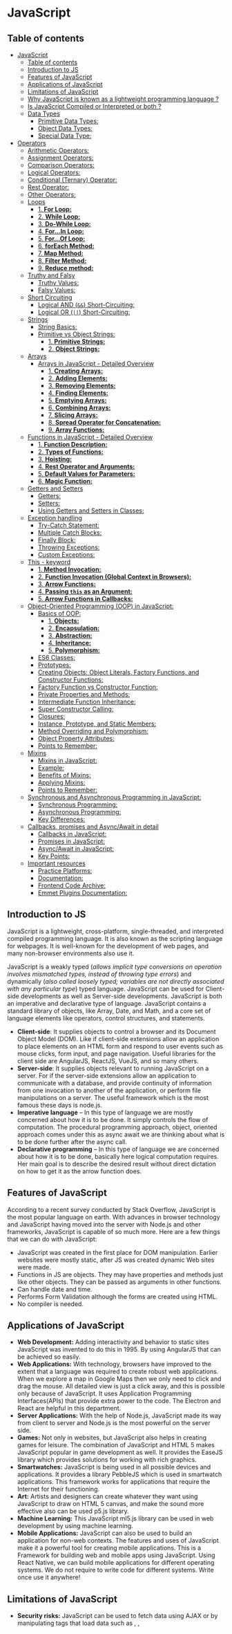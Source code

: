 # JavaScript

## Table of contents
- [JavaScript](#javascript)
  - [Table of contents](#table-of-contents)
  - [Introduction to JS](#introduction-to-js)
  - [Features of JavaScript](#features-of-javascript)
  - [Applications of JavaScript](#applications-of-javascript)
  - [Limitations of JavaScript](#limitations-of-javascript)
  - [Why JavaScript is known as a lightweight programming language ?](#why-javascript-is-known-as-a-lightweight-programming-language-)
  - [Is JavaScript Compiled or Interpreted or both ?](#is-javascript-compiled-or-interpreted-or-both-)
  - [Data Types](#data-types)
    - [Primitive Data Types:](#primitive-data-types)
    - [Object Data Types:](#object-data-types)
    - [Special Data Type:](#special-data-type)
- [Operators](#operators)
    - [Arithmetic Operators:](#arithmetic-operators)
    - [Assignment Operators:](#assignment-operators)
    - [Comparison Operators:](#comparison-operators)
    - [Logical Operators:](#logical-operators)
    - [Conditional (Ternary) Operator:](#conditional-ternary-operator)
    - [Rest Operator:](#rest-operator)
    - [Other Operators:](#other-operators)
  - [Loops](#loops)
    - [1. **For Loop:**](#1-for-loop)
    - [2. **While Loop:**](#2-while-loop)
    - [3. **Do-While Loop:**](#3-do-while-loop)
    - [4. **For...In Loop:**](#4-forin-loop)
    - [5. **For...Of Loop:**](#5-forof-loop)
    - [6. **forEach Method:**](#6-foreach-method)
    - [7. **Map Method:**](#7-map-method)
    - [8. **Filter Method:**](#8-filter-method)
    - [9. **Reduce method:**](#9-reduce-method)
  - [Truthy and Falsy](#truthy-and-falsy)
    - [Truthy Values:](#truthy-values)
    - [Falsy Values:](#falsy-values)
  - [Short Circuiting](#short-circuiting)
    - [Logical AND (`&&`) Short-Circuiting:](#logical-and--short-circuiting)
    - [Logical OR (`||`) Short-Circuiting:](#logical-or--short-circuiting)
  - [Strings](#strings)
    - [String Basics:](#string-basics)
    - [Primitive vs Object Strings:](#primitive-vs-object-strings)
      - [1. **Primitive Strings:**](#1-primitive-strings)
      - [2. **Object Strings:**](#2-object-strings)
  - [Arrays](#arrays)
    - [Arrays in JavaScript - Detailed Overview](#arrays-in-javascript---detailed-overview)
      - [1. **Creating Arrays:**](#1-creating-arrays)
      - [2. **Adding Elements:**](#2-adding-elements)
      - [3. **Removing Elements:**](#3-removing-elements)
      - [4. **Finding Elements:**](#4-finding-elements)
      - [5. **Emptying Arrays:**](#5-emptying-arrays)
      - [6. **Combining Arrays:**](#6-combining-arrays)
      - [7. **Slicing Arrays:**](#7-slicing-arrays)
      - [8. **Spread Operator for Concatenation:**](#8-spread-operator-for-concatenation)
      - [9. **Array Functions:**](#9-array-functions)
  - [Functions in JavaScript - Detailed Overview](#functions-in-javascript---detailed-overview)
      - [1. **Function Description:**](#1-function-description)
      - [2. **Types of Functions:**](#2-types-of-functions)
      - [3. **Hoisting:**](#3-hoisting)
      - [4. **Rest Operator and Arguments:**](#4-rest-operator-and-arguments)
      - [5. **Default Values for Parameters:**](#5-default-values-for-parameters)
      - [6. **Magic Function:**](#6-magic-function)
  - [Getters and Setters](#getters-and-setters)
    - [Getters:](#getters)
    - [Setters:](#setters)
    - [Using Getters and Setters in Classes:](#using-getters-and-setters-in-classes)
  - [Exception handling](#exception-handling)
    - [Try-Catch Statement:](#try-catch-statement)
    - [Multiple Catch Blocks:](#multiple-catch-blocks)
    - [Finally Block:](#finally-block)
    - [Throwing Exceptions:](#throwing-exceptions)
    - [Custom Exceptions:](#custom-exceptions)
  - [This - keyword](#this---keyword)
    - [1. **Method Invocation:**](#1-method-invocation)
    - [2. **Function Invocation (Global Context in Browsers):**](#2-function-invocation-global-context-in-browsers)
    - [3. **Arrow Functions:**](#3-arrow-functions)
    - [4. **Passing `this` as an Argument:**](#4-passing-this-as-an-argument)
    - [5. **Arrow Functions in Callbacks:**](#5-arrow-functions-in-callbacks)
  - [Object-Oriented Programming (OOP) in JavaScript:](#object-oriented-programming-oop-in-javascript)
    - [Basics of OOP:](#basics-of-oop)
      - [1. **Objects:**](#1-objects)
      - [2. **Encapsulation:**](#2-encapsulation)
      - [3. **Abstraction:**](#3-abstraction)
      - [4. **Inheritance:**](#4-inheritance)
      - [5. **Polymorphism:**](#5-polymorphism)
    - [ES6 Classes:](#es6-classes)
    - [Prototypes:](#prototypes)
    - [Creating Objects: Object Literals, Factory Functions, and Constructor Functions:](#creating-objects-object-literals-factory-functions-and-constructor-functions)
    - [Factory Function vs Constructor Function:](#factory-function-vs-constructor-function)
    - [Private Properties and Methods:](#private-properties-and-methods)
    - [Intermediate Function Inheritance:](#intermediate-function-inheritance)
    - [Super Constructor Calling:](#super-constructor-calling)
    - [Closures:](#closures)
    - [Instance, Prototype, and Static Members:](#instance-prototype-and-static-members)
    - [Method Overriding and Polymorphism:](#method-overriding-and-polymorphism)
    - [Object Property Attributes:](#object-property-attributes)
    - [Points to Remember:](#points-to-remember)
  - [Mixins](#mixins)
    - [Mixins in JavaScript:](#mixins-in-javascript)
    - [Example:](#example)
    - [Benefits of Mixins:](#benefits-of-mixins)
    - [Applying Mixins:](#applying-mixins)
    - [Points to Remember:](#points-to-remember-1)
  - [Synchronous and Asynchronous Programming in JavaScript:](#synchronous-and-asynchronous-programming-in-javascript)
    - [Synchronous Programming:](#synchronous-programming)
    - [Asynchronous Programming:](#asynchronous-programming)
    - [Key Differences:](#key-differences)
  - [Callbacks, promises and Async/Await in detail](#callbacks-promises-and-asyncawait-in-detail)
    - [Callbacks in JavaScript:](#callbacks-in-javascript)
    - [Promises in JavaScript:](#promises-in-javascript)
    - [Async/Await in JavaScript:](#asyncawait-in-javascript)
    - [Key Points:](#key-points)
  - [Important resources](#important-resources)
    - [Practice Platforms:](#practice-platforms)
    - [Documentation:](#documentation)
    - [Frontend Code Archive:](#frontend-code-archive)
    - [Emmet Plugins Documentation:](#emmet-plugins-documentation)


## Introduction to JS
JavaScript is a lightweight, cross-platform, single-threaded, and interpreted compiled programming language. It is also known as the scripting language for webpages. It is well-known for the development of web pages, and many non-browser environments also use it.

JavaScript is a weakly typed (*allows implicit type conversions on operation involves mismatched types, instead of throwing type errors*) and dynamically (*also called loosely typed; variables are not directly associated with any particular type*) typed language. JavaScript can be used for Client-side developments as well as Server-side developments. JavaScript is both an imperative and declarative type of language. JavaScript contains a standard library of objects, like Array, Date, and Math, and a core set of language elements like operators, control structures, and statements. 

- **Client-side**: It supplies objects to control a browser and its Document Object Model (DOM). Like if client-side extensions allow an application to place elements on an HTML form and respond to user events such as mouse clicks, form input, and page navigation. Useful libraries for the client side are AngularJS, ReactJS, VueJS, and so many others.
- **Server-side**: It supplies objects relevant to running JavaScript on a server. For if the server-side extensions allow an application to communicate with a database, and provide continuity of information from one invocation to another of the application, or perform file manipulations on a server. The useful framework which is the most famous these days is node.js.
- **Imperative language** – In this type of language we are mostly concerned about how it is to be done. It simply controls the flow of computation. The procedural programming approach, object, oriented approach comes under this as async await we are thinking about what is to be done further after the async call.
- **Declarative programming** – In this type of language we are concerned about how it is to be done, basically here logical computation requires. Her main goal is to describe the desired result without direct dictation on how to get it as the arrow function does.

## Features of JavaScript
According to a recent survey conducted by Stack Overflow, JavaScript is the most popular language on earth. 
With advances in browser technology and JavaScript having moved into the server with Node.js and other frameworks, JavaScript is capable of so much more. Here are a few things that we can do with JavaScript: 

- JavaScript was created in the first place for DOM manipulation. Earlier websites were mostly static, after JS was created dynamic Web sites were made.
- Functions in JS are objects. They may have properties and methods just like other objects. They can be passed as arguments in other functions.
- Can handle date and time.
- Performs Form Validation although the forms are created using HTML.
- No compiler is needed.

## Applications of JavaScript
- **Web Development:** Adding interactivity and behavior to static sites JavaScript was invented to do this in 1995. By using AngularJS that can be achieved so easily.
- **Web Applications:** With technology, browsers have improved to the extent that a language was required to create robust web applications. When we explore a map in Google Maps then we only need to click and drag the mouse. All detailed view is just a click away, and this is possible only because of JavaScript. It uses Application Programming Interfaces(APIs) that provide extra power to the code. The Electron and React are helpful in this department.
- **Server Applications:** With the help of Node.js, JavaScript made its way from client to server and Node.js is the most powerful on the server side.
- **Games:** Not only in websites, but JavaScript also helps in creating games for leisure. The combination of JavaScript and HTML 5 makes JavaScript popular in game development as well. It provides the EaseJS library which provides solutions for working with rich graphics.
- **Smartwatches:** JavaScript is being used in all possible devices and applications. It provides a library PebbleJS which is used in smartwatch applications. This framework works for applications that require the Internet for their functioning.
- **Art:** Artists and designers can create whatever they want using JavaScript to draw on HTML 5 canvas, and make the sound more effective also can be used p5.js library.
- **Machine Learning:** This JavaScript ml5.js library can be used in web development by using machine learning.
- **Mobile Applications:** JavaScript can also be used to build an application for non-web contexts. The features and uses of JavaScript make it a powerful tool for creating mobile applications. This is a Framework for building web and mobile apps using JavaScript. Using React Native, we can build mobile applications for different operating systems. We do not require to write code for different systems. Write once use it anywhere!

## Limitations of JavaScript
- **Security risks:** JavaScript can be used to fetch data using AJAX or by manipulating tags that load data such as <img>, <object>, <script>. These attacks are called cross-site script attacks. They inject JS that is not part of the site into the visitor’s browser thus fetching the details. 
- **Performance:** JavaScript does not provide the same level of performance as offered by many traditional languages as a complex program written in JavaScript would be comparatively slow. But as JavaScript is used to perform simple tasks in a browser, so performance is not considered a big restriction in its use.
- **Complexity:** To master a scripting language, programmers must have a thorough knowledge of all the programming concepts, core language objects, and client and server-side objects otherwise it would be difficult for them to write advanced scripts using JavaScript.
- **Weak error handling and type checking facilities:** It is a weakly typed language as there is no need to specify the data type of the variable. So wrong type checking is not performed by compile.

## Why JavaScript is known as a lightweight programming language ?
JavaScript is considered lightweight due to the fact that it has low CPU usage, is easy to implement, and has a minimalist syntax. Minimalist syntax as in, has no data types. Everything is treated here as an object. It is very easy to learn because of its syntax similar to C++ and Java.

A lightweight language does not consume much of your CPU’s resources. It doesn’t put excess strain on your CPU or RAM. JavaScript runs in the browser even though it has complex paradigms and logic which means it uses fewer resources than other languages. For example, NodeJs, a variation of JavaScript not only performs faster computations but also uses fewer resources than its counterparts such as Dart or Java.

Additionally, when compared with other programming languages, it has fewer in-built libraries or frameworks, contributing as another reason for it being lightweight. However, this brings a drawback in that we need to incorporate external libraries and frameworks. 

## Is JavaScript Compiled or Interpreted or both ?
JavaScript is both compiled and interpreted. In the earlier versions of JavaScript, it used only the interpreter that executed code line by line and shows the result immediately. But with time the performance became an issue as interpretation is quite slow. Therefore, in the newer versions of JS, probably after the V8, the JIT compiler was also incorporated to optimize the execution and display the result more quickly. This JIT compiler generates a bytecode that is relatively easier to code. This bytecode is a set of highly optimized instructions. 
The V8 engine initially uses an interpreter, to interpret the code. On further executions, the V8 engine finds patterns such as frequently executed functions, and frequently used variables, and compiles them to improve performance.

JavaScript is best known for web page development but it is also used in a variety of non-browser environments.

## Data Types
JavaScript has several data types that can be broadly categorized into two main groups: primitive data types and object data types. Here's an overview of the different types:

### Primitive Data Types:

1. **String:**
   - Represents textual data.
   - Example: `"Hello, World!"`.

2. **Number:**
   - Represents numeric data, both integers and floating-point numbers.
   - Example: `42` or `3.14`.

3. **Boolean:**
   - Represents either `true` or `false`.

4. **Undefined:**
   - Represents a variable that has been declared but not assigned a value.

5. **Null:**
   - Represents the absence of a value.

6. **Symbol:**
   - Introduced in ECMAScript 6 (ES6).
   - Represents a unique identifier.

### Object Data Types:

1. **Object:**
   - Represents a collection of key-value pairs.
   - Example: `{ name: "John", age: 25 }`.

2. **Array:**
   - Represents an ordered list of values.
   - Example: `[1, 2, 3, 4]`.

3. **Function:**
   - Represents a reusable block of code.
   - Example: `function add(a, b) { return a + b; }`.

### Special Data Type:

1. **BigInt:**
   - Introduced in ECMAScript 2020 (ES11).
   - Represents whole numbers larger than `2^53 - 1` (the maximum value representable with the Number primitive).

These data types play a crucial role in JavaScript, and understanding them is fundamental for effective programming in the language. Keep in mind that JavaScript is a loosely typed language, meaning variables can change types as the program runs.

# Operators
JavaScript supports a variety of operators that allow you to perform operations on variables and values. Here's an overview of some of the common operators in JavaScript:

### Arithmetic Operators:

1. **Addition (+):**
   - Adds two operands.
   - Example: `let sum = 5 + 3;`

2. **Subtraction (-):**
   - Subtracts the right operand from the left operand.
   - Example: `let difference = 7 - 2;`

3. **Multiplication (*):**
   - Multiplies two operands.
   - Example: `let product = 4 * 6;`

4. **Division (/):**
   - Divides the left operand by the right operand.
   - Example: `let quotient = 8 / 2;`

5. **Modulus (%):**
   - Returns the remainder of the division of the left operand by the right operand.
   - Example: `let remainder = 9 % 4;`

### Assignment Operators:

6. **Assignment (=):**
   - Assigns a value to a variable.
   - Example: `let x = 10;`

7. **Increment (++) and Decrement (--):**
   - Increase or decrease the value of a variable by 1.
   - Example: `let count = 5; count++;`

8. **Compound Assignment (+=, -=, *=, /=):**
   - Performs an operation and assigns the result to the variable.
   - Example: `let total = 20; total += 5;` (equivalent to `total = total + 5;`)

### Comparison Operators:

9. **Equal (==) and Strict Equal (===):**
   - Compares two values for equality.
   - `==` performs type coercion, while `===` requires both value and type to be the same.

10. **Not Equal (!=) and Strict Not Equal (!==):**
    - Compares two values for inequality.

11. **Greater Than (>), Less Than (<), Greater Than or Equal To (>=), Less Than or Equal To (<=):**
    - Compare numerical or string values.

### Logical Operators:

12. **Logical AND (&&), Logical OR (||), Logical NOT (!):**
    - Perform logical operations on Boolean values.

### Conditional (Ternary) Operator:

13. **Ternary Operator (a ? b : c):**
    - A shorthand for an if-else statement.


### Rest Operator:

14. **Rest Operator (...):**
    - Collects the remaining arguments into an array.
    - Example:
      ```javascript
      function sum(...numbers) {
        return numbers.reduce((acc, num) => acc + num, 0);
      }
      console.log(sum(1, 2, 3, 4)); // Output: 10
      ```
    - Another Example:
    ``` javascript
    function exampleFunction(firstArg, secondArg, ...restArgs) {
    console.log("First argument:", firstArg);
    console.log("Second argument:", secondArg);
    console.log("Rest of the arguments:", restArgs);
    }

    exampleFunction(1, 2, 3, 4, 5);

    ```

The rest operator (`...`) is particularly useful in functions when you want to handle a variable number of arguments. It allows you to represent an indefinite number of arguments as an array.

### Other Operators:

15. **Typeof Operator:**
    - Returns a string indicating the type of a variable.

16. **Instanceof Operator:**
    - Checks if an object is an instance of a particular class or constructor.

These are some of the fundamental operators in JavaScript. Understanding how to use them is essential for effective programming in the language.

## Loops
JavaScript supports various types of loops that allow you to repeatedly execute a block of code. Here are the main types of loops in JavaScript:

### 1. **For Loop:**
   - The `for` loop repeats a block of code a specified number of times.

   ```javascript
   for (let i = 0; i < 5; i++) {
     console.log(i);
   }
   ```

### 2. **While Loop:**
   - The `while` loop repeats a block of code as long as a specified condition is true.

   ```javascript
   let i = 0;
   while (i < 5) {
     console.log(i);
     i++;
   }
   ```

### 3. **Do-While Loop:**
   - Similar to the `while` loop, but it always executes the block of code at least once, even if the condition is initially false.

   ```javascript
   let i = 0;
   do {
     console.log(i);
     i++;
   } while (i < 5);
   ```

### 4. **For...In Loop:**
   - Used to iterate over the properties of an object.

   ```javascript
   const person = { name: 'John', age: 30 };
   for (let key in person) {
     console.log(key, person[key]);
   }
   ```

### 5. **For...Of Loop:**
   - Introduced in ECMAScript 6 (ES6), it iterates over iterable objects (arrays, strings, etc.).

   ```javascript
   const numbers = [1, 2, 3, 4, 5];
   for (let number of numbers) {
     console.log(number);
   }
   ```

### 6. **forEach Method:**
   - A method available for arrays that executes a provided function once for each array element.

   ```javascript
   const numbers = [1, 2, 3, 4, 5];
   numbers.forEach(function(number) {
     console.log(number);
   });
   ```

### 7. **Map Method:**
   - Another method for arrays that creates a new array by applying a function to each element of the original array.

   ```javascript
   const numbers = [1, 2, 3, 4, 5];
   const squaredNumbers = numbers.map(function(number) {
     return number * number;
   });
   ```

### 8. **Filter Method:**
   - Filters elements in an array based on a provided function.

   ```javascript
    const numbers = [1, 2, 3, 4, 5];
    const evenNumbers = numbers.filter(function(number) {
        return number % 2 === 0;
    });
   ```
### 9. **Reduce method:**
   - Iterates over each element in an array and accumulates a single result, often by applying a provided function to each element.

   ```javascript
    const numbers = [1, 2, 3, 4, 5];
    const sum = numbers.reduce(function(accumulator, currentValue) {
    return accumulator + currentValue;
    }, 0);

   ``` 
These loops provide different ways to iterate over data structures or execute code repeatedly based on specific conditions. Choose the appropriate loop based on your use case.

## Truthy and Falsy
In JavaScript, values are broadly classified as either "truthy" or "falsy" based on their inherent boolean interpretation. When a non-boolean value is used in a boolean context, it is treated as either true or false.

Here's a quick overview of truthy and falsy values in JavaScript:

### Truthy Values:

1. **Non-empty Strings:**
   - Any string with at least one character is truthy.

   ```javascript
   if ("Hello") {
     // This block will be executed
   }
   ```

2. **Numbers:**
   - Any non-zero number (positive or negative) is truthy.

   ```javascript
   if (42) {
     // This block will be executed
   }
   ```

3. **Objects:**
   - Any object (including arrays and functions) is truthy.

   ```javascript
   if ({ key: "value" }) {
     // This block will be executed
   }
   ```

4. **Arrays:**
   - Any array, even if it's empty, is truthy.

   ```javascript
   if ([]) {
     // This block will be executed
   }
   ```

5. **Truthy Expressions:**
   - Expressions that evaluate to true are considered truthy.

   ```javascript
   if (5 > 2) {
     // This block will be executed
   }
   ```

### Falsy Values:

1. **Empty String:**
   - An empty string (`""`) is falsy.

   ```javascript
   if ("") {
     // This block will NOT be executed
   }
   ```

2. **Zero:**
   - The number `0` is falsy.

   ```javascript
   if (0) {
     // This block will NOT be executed
   }
   ```

3. **NaN (Not a Number):**
   - NaN is falsy.

   ```javascript
   if (isNaN("Not a Number")) {
     // This block will NOT be executed
   }
   ```

4. **null:**
   - The value `null` is falsy.

   ```javascript
   if (null) {
     // This block will NOT be executed
   }
   ```

5. **undefined:**
   - The value `undefined` is falsy.

   ```javascript
   if (undefined) {
     // This block will NOT be executed
   }
   ```

6. **false:**
   - The boolean value `false` is, of course, falsy.

   ```javascript
   if (false) {
     // This block will NOT be executed
   }
   ```

Understanding truthy and falsy values is crucial in JavaScript, especially when working with conditional statements, such as `if` statements and ternary operators. It allows you to write concise and expressive code.

## Short Circuiting
In JavaScript, short-circuiting is a behavior in logical expressions where the evaluation of the second operand is skipped if the result can be determined by the first operand alone. This is based on the logical operators `&&` (logical AND) and `||` (logical OR). Here's how short-circuiting works:

### Logical AND (`&&`) Short-Circuiting:

The `&&` operator returns the first falsy operand, or the last operand if all are truthy. If the first operand is falsy, the second operand is not evaluated because the result is already determined.

```javascript
// Example 1: Short-circuiting due to falsy first operand
let result = false && someFunction(); // someFunction() is not called

// Example 2: Short-circuiting due to truthy first operand
let name = "John";
let greeting = name && "Hello, " + name; // "Hello, John"
```

### Logical OR (`||`) Short-Circuiting:

The `||` operator returns the first truthy operand, or the last operand if all are falsy. If the first operand is truthy, the second operand is not evaluated because the result is already determined.

```javascript
// Example 1: Short-circuiting due to truthy first operand
let result = true || someFunction(); // someFunction() is not called

// Example 2: Short-circuiting due to falsy first operand
let defaultName = "Guest";
let enteredName = "";
let userName = enteredName || defaultName; // "Guest"
```

Short-circuiting is commonly used for concise conditional expressions and can be leveraged to write more readable and efficient code. However, it's essential to understand its implications, especially when using expressions with side effects (such as function calls), as the skipped evaluation may affect the program's behavior.

## Strings
Strings in JavaScript are used to represent and manipulate sequences of characters. They can be created using string literals or the `String` constructor. Here's an overview of strings in JavaScript, including the difference between primitive and object strings:

### String Basics:

1. **String Literals:**
   - Strings can be created using single or double quotes.

   ```javascript
   let singleQuotes = 'Hello, World!';
   let doubleQuotes = "Hello, World!";
   ```

2. **String Concatenation:**
   - Strings can be concatenated using the `+` operator.

   ```javascript
   let firstName = 'John';
   let lastName = 'Doe';
   let fullName = firstName + ' ' + lastName; // "John Doe"
   ```

3. **String Length:**
   - The `length` property gives the number of characters in a string.

   ```javascript
   let message = 'Hello, World!';
   console.log(message.length); // 13
   ```

4. **Accessing Characters:**
   - Characters in a string can be accessed using square brackets.

   ```javascript
   let str = 'JavaScript';
   console.log(str[0]); // "J"
   ```

5. **String Methods:**
   - JavaScript provides various built-in methods for string manipulation, such as `toUpperCase()`, `toLowerCase()`, `charAt()`, `substring()`, `split()`, and more.

   ```javascript
   let text = 'Hello, World!';
   console.log(text.toUpperCase()); // "HELLO, WORLD!"
   ```

### Primitive vs Object Strings:

#### 1. **Primitive Strings:**
   - Strings are primitive data types in JavaScript.
   - Immutable: Once a string is created, its value cannot be changed.
   - Comparisons are done by value.

   ```javascript
   let str1 = 'Hello';
   let str2 = 'Hello';

   console.log(str1 === str2); // true
   ```

#### 2. **Object Strings:**
   - Strings can also be created using the `String` constructor, creating a string object.
   - Objects are mutable, and methods can be added to their prototype.
   - Comparisons are done by reference.

   ```javascript
   let strObj1 = new String('Hello');
   let strObj2 = new String('Hello');

   console.log(strObj1 === strObj2); // false
   ```

   While using string literals (primitive) is more common and efficient, string objects (created using the `String` constructor) are rarely used due to their complexity and potential pitfalls. The primitive form is generally recommended for most use cases.

Understanding the distinction between primitive and object strings is important for effective string manipulation in JavaScript. In most scenarios, using primitive strings is preferred for simplicity and performance reasons.

## Arrays

Arrays in JavaScript are versatile and widely used data structures that allow you to store and organize multiple values. Here are some key characteristics and features of arrays in JS:

1. **Ordered Collection:**
   - Arrays maintain the order of elements, meaning the sequence in which elements are added is preserved.

2. **Zero-Based Indexing:**
   - Elements in an array are accessed using a zero-based index, where the first element has an index of 0, the second has an index of 1, and so on.

   ```javascript
   let fruits = ['Apple', 'Banana', 'Orange'];
   console.log(fruits[0]); // Outputs: 'Apple'
   ```

3. **Dynamic Size:**
   - Arrays in JavaScript are dynamic, meaning their size can change during runtime. You can add or remove elements as needed.

   ```javascript
   let numbers = [1, 2, 3];
   numbers.push(4); // Add an element
   numbers.pop();   // Remove the last element
   ```

4. **Heterogeneous Elements:**
   - Arrays can contain elements of different data types, including numbers, strings, objects, or even other arrays.

   ```javascript
   let mixedArray = [1, 'Hello', { key: 'value' }, [1, 2, 3]];
   ```

5. **Array Methods:**
   - JavaScript provides a variety of built-in methods for array manipulation, including `push()`, `pop()`, `shift()`, `unshift()`, `splice()`, `slice()`, `concat()`, and more.

   ```javascript
   let numbers = [1, 2, 3];
   numbers.push(4);          // Adds 4 to the end
   numbers.pop();            // Removes the last element
   numbers.shift();          // Removes the first element
   numbers.unshift(0);       // Adds 0 to the beginning
   numbers.splice(1, 0, 1.5); // Adds 1.5 at index 1
   ```

6. **Iterating Over Arrays:**
   - Arrays can be iterated using loops (e.g., `for`, `while`) or array methods like `forEach()`.

   ```javascript
   let fruits = ['Apple', 'Banana', 'Orange'];
   for (let i = 0; i < fruits.length; i++) {
     console.log(fruits[i]);
   }

   // or using forEach
   fruits.forEach(fruit => console.log(fruit));
   ```

7. **Length Property:**
   - The `length` property returns the number of elements in an array.

   ```javascript
   let numbers = [1, 2, 3, 4, 5];
   console.log(numbers.length); // Outputs: 5
   ```

Understanding these characteristics is crucial for effectively working with arrays in JavaScript, as they play a fundamental role in many programming tasks.

### Arrays in JavaScript - Detailed Overview

#### 1. **Creating Arrays:**
   - Arrays are created using square brackets `[]` and can hold various data types.

   ```javascript
   let numbers = [1, 2, 3, 4, 5];
   let fruits = ['Apple', 'Banana', 'Orange'];
   ```

#### 2. **Adding Elements:**
   - Elements can be added at the end, beginning, or middle of an array.

   ```javascript
   // Add at the end
   numbers.push(6);

   // Add at the beginning
   numbers.unshift(0);

   // Add in the middle
   numbers.splice(2, 0, 1.5);
   ```

#### 3. **Removing Elements:**
   - Elements can be removed from the end, beginning, or middle of an array.

   ```javascript
   // Remove from the end
   let removedElement = numbers.pop();

   // Remove from the beginning
   let removedElement = numbers.shift();

   // Remove from the middle
   let removedElements = numbers.splice(2, 2);
   ```

#### 4. **Finding Elements:**
   - Finding elements in arrays for both primitive and reference types.

   ```javascript
   // For primitives
   let index = numbers.indexOf(3);

   // For reference types
   let index = fruits.findIndex(fruit => fruit === 'Banana');
   ```

#### 5. **Emptying Arrays:**
   - Different ways to empty an array.

   ```javascript
   // Reassign
   numbers = [];

   // Set length to 0
   numbers.length = 0;

   // Using splice
   numbers.splice(0, numbers.length);

   // Using pop in a loop
   while (numbers.length > 0) {
     numbers.pop();
   }
   ```

#### 6. **Combining Arrays:**
   - Combining arrays using methods like `concat` or the spread operator.

   ```javascript
   let combinedArray = numbers.concat(fruits);

   // Using the spread operator
   let combinedArray = [...numbers, ...fruits];
   ```

#### 7. **Slicing Arrays:**
   - Creating a new array by extracting a portion of an existing array.

   ```javascript
   let slicedArray = numbers.slice(1, 4); // Elements at index 1, 2, 3
   ```

#### 8. **Spread Operator for Concatenation:**
   - Using the spread operator to concatenate arrays.

   ```javascript
   let newArray = [...numbers, 6, 7, 8];
   ```

#### 9. **Array Functions:**
   - Array methods like `every`, `some`, `filter`, `forEach`, `map`, and `reduce`.

   ```javascript
   // Every: checks if all elements pass a condition
   let allPositive = numbers.every(num => num > 0);

   // Some: checks if at least one element passes a condition
   let hasNegative = numbers.some(num => num < 0);

   // Filter: creates a new array with elements that pass a condition
   let positiveNumbers = numbers.filter(num => num > 0);

   // forEach: iterates over each element in an array
   numbers.forEach(num => console.log(num));

   // Map: creates a new array by applying a function to each element
   let squaredNumbers = numbers.map(num => num * num);

   // Reduce: accumulates a single result by applying a function to each element
   let sum = numbers.reduce((acc, num) => acc + num, 0);
   ```

Understanding these array operations is essential for effective JavaScript programming, as arrays are a fundamental data structure in the language.

## Functions in JavaScript - Detailed Overview

#### 1. **Function Description:**
   - A function is a reusable block of code that performs a specific task. It helps organize code, promote reusability, and improve maintainability.

#### 2. **Types of Functions:**
   - **Declaration (Named Function):**
     ```javascript
     function greet(name) {
       return `Hello, ${name}!`;
     }
     ```
     - A function declared with the `function` keyword. Can be used before its declaration (hoisted).

   - **Expression (Anonymous Function):**
     ```javascript
     let greet = function(name) {
       return `Hello, ${name}!`;
     };
     ```
     - A function assigned to a variable. Must be defined before it is used.

   - **Arrow Function:**
     ```javascript
     let greet = (name) => `Hello, ${name}!`;
     ```
     - A concise form of function expression introduced in ECMAScript 6 (ES6).

#### 3. **Hoisting:**
   - Function declarations are hoisted to the top of their scope, allowing them to be used before they are declared.

   ```javascript
   console.log(greet('John')); // Outputs: "Hello, John!"

   function greet(name) {
     return `Hello, ${name}!`;
   }
   ```

#### 4. **Rest Operator and Arguments:**
   - The rest operator (`...`) allows a function to accept a variable number of arguments as an array.

   ```javascript
   function sum(...numbers) {
     return numbers.reduce((acc, num) => acc + num, 0);
   }

   console.log(sum(1, 2, 3, 4)); // Outputs: 10
   ```

   - The `arguments` object is an array-like object available in function scope, containing all passed arguments.

   ```javascript
   function greetAll() {
     for (let i = 0; i < arguments.length; i++) {
       console.log(`Hello, ${arguments[i]}!`);
     }
   }

   greetAll('John', 'Jane', 'Doe');
   ```

#### 5. **Default Values for Parameters:**
   - Parameters can have default values, ensuring they are assigned a value if none is provided during the function call.

   ```javascript
   function greet(name = 'Guest') {
     return `Hello, ${name}!`;
   }

   console.log(greet()); // Outputs: "Hello, Guest!"
   ```

#### 6. **Magic Function:**
   - A simple example demonstrating the power of functions.

   ```javascript
   function magicFunction(base) {
     return function (exponent) {
       return Math.pow(base, exponent);
     };
   }

   let square = magicFunction(2);
   console.log(square(3)); // Outputs: 8
   ```

   - The `magicFunction` returns another function that calculates the power of a base number. It showcases the concept of closures.

Understanding these aspects of functions in JavaScript is crucial for effective programming, as functions play a central role in structuring code and implementing logic.

## Getters and Setters
In JavaScript, getters and setters are special methods that allow you to control the access and modification of object properties. They provide a way to define the behavior of reading and writing values to an object's properties.

### Getters:

A getter is a method that gets the value of a specific property. It is defined using the `get` keyword followed by the property name. Getters are used to compute a value on the fly or perform some actions when retrieving a property.

```javascript
const person = {
  firstName: 'John',
  lastName: 'Doe',
  get fullName() {
    return `${this.firstName} ${this.lastName}`;
  }
};

console.log(person.fullName); // Outputs: "John Doe"
```

In this example, `fullName` is a getter that concatenates `firstName` and `lastName` when accessed.

### Setters:

A setter is a method that sets the value of a specific property. It is defined using the `set` keyword followed by the property name. Setters are used to perform validation or execute some actions when assigning a value to a property.

```javascript
const person = {
  _age: 25, // Convention to indicate it's a private variable
  set age(newAge) {
    if (newAge > 0 && newAge < 150) {
      this._age = newAge;
    } else {
      console.log('Invalid age value');
    }
  },
  get age() {
    return this._age;
  }
};

person.age = 30;
console.log(person.age); // Outputs: 30

person.age = 200; // Outputs: Invalid age value
```

In this example, the `age` property is controlled by a setter that performs validation to ensure the age is within a valid range.

### Using Getters and Setters in Classes:

Getters and setters are often used in classes to encapsulate the internal state of an object. Here's an example:

```javascript
class Circle {
  constructor(radius) {
    this._radius = radius;
  }

  get diameter() {
    return this._radius * 2;
  }

  set diameter(diameter) {
    this._radius = diameter / 2;
  }

  get area() {
    return Math.PI * this._radius ** 2;
  }
}

const myCircle = new Circle(5);
console.log(myCircle.diameter); // Outputs: 10
console.log(myCircle.area);     // Outputs: 78.54

myCircle.diameter = 12;
console.log(myCircle.radius);   // Outputs: 6
```

In this example, the `Circle` class uses getters and setters to control access to the `diameter` property and calculate the `area` property.

## Exception handling
Exception handling in JavaScript is done using `try`, `catch`, `finally`, and optionally `throw` statements. This mechanism allows you to handle errors gracefully, preventing them from crashing your program.

### Try-Catch Statement:

The `try` block contains the code that might throw an exception. If an exception occurs, it is caught by the `catch` block, which contains the code to handle the exception.

```javascript
try {
  // Code that might throw an exception
  let result = someUndefinedVariable + 5;
} catch (error) {
  // Code to handle the exception
  console.error('An error occurred:', error.message);
}
```

In this example, if `someUndefinedVariable` is not defined, a `ReferenceError` will be thrown and caught by the `catch` block.

### Multiple Catch Blocks:

You can have multiple `catch` blocks to handle different types of exceptions.

```javascript
try {
  // Code that might throw an exception
  let result = someUndefinedVariable + 5;
} catch (referenceError) {
  console.error('ReferenceError:', referenceError.message);
} catch (error) {
  console.error('An error occurred:', error.message);
}
```

### Finally Block:

The `finally` block, if present, is executed regardless of whether an exception is thrown or caught. It's often used for cleanup operations.

```javascript
try {
  // Code that might throw an exception
  let result = someUndefinedVariable + 5;
} catch (error) {
  // Code to handle the exception
  console.error('An error occurred:', error.message);
} finally {
  // Code that always executes, regardless of exceptions
  console.log('Finally block executed');
}
```

### Throwing Exceptions:

You can use the `throw` statement to manually throw an exception. This is useful when you want to signal an error condition.

```javascript
function divide(x, y) {
  if (y === 0) {
    throw new Error('Cannot divide by zero');
  }
  return x / y;
}

try {
  let result = divide(10, 0);
  console.log(result);
} catch (error) {
  console.error('Error:', error.message);
}
```

In this example, calling `divide(10, 0)` will throw an error, and it will be caught in the `catch` block.

### Custom Exceptions:

You can create custom exception objects by extending the `Error` class or using plain objects.

```javascript
class CustomError extends Error {
  constructor(message) {
    super(message);
    this.name = 'CustomError';
  }
}

try {
  throw new CustomError('This is a custom error');
} catch (error) {
  console.error('Error:', error.message);
}
```

This is a basic overview of exception handling in JavaScript. Proper error handling is crucial for robust and maintainable code, helping to identify and address issues during development and runtime.

## This - keyword
In JavaScript, the `this` keyword is a special variable that refers to the context in which a function is executed. The behavior of `this` is determined by how a function is called.

### 1. **Method Invocation:**
   - When a function is called as a method of an object, `this` refers to the object itself.

   ```javascript
   const person = {
     name: 'John',
     sayHello: function() {
       console.log(`Hello, ${this.name}!`);
     }
   };

   person.sayHello(); // Outputs: "Hello, John!"
   ```

### 2. **Function Invocation (Global Context in Browsers):**
   - When a function is not a method of an object, `this` refers to the global object (`window` in browsers, `global` in Node.js).

   ```javascript
   function globalFunction() {
     console.log(this === window); // Outputs: true (in a browser)
   }

   globalFunction();
   ```

### 3. **Arrow Functions:**
   - Arrow functions do not have their own `this`. They inherit the `this` value from the enclosing scope.

   ```javascript
   const obj = {
     value: 42,
     getValue: function() {
       return () => console.log(this.value);
     }
   };

   const getValue = obj.getValue();
   getValue(); // Outputs: 42
   ```

### 4. **Passing `this` as an Argument:**
   - To explicitly pass the value of `this` to a function, you can use the `call()` or `apply()` methods.

   ```javascript
   function greet() {
     console.log(`Hello, ${this.name}!`);
   }

   const person = { name: 'John' };

   greet.call(person); // Outputs: "Hello, John!"
   ```

### 5. **Arrow Functions in Callbacks:**
   - Arrow functions are often used in callbacks to ensure that `this` retains its value from the enclosing scope.

   ```javascript
   const obj = {
     value: 42,
     handleClick: function() {
       setTimeout(() => {
         console.log(this.value);
       }, 1000);
     }
   };

   obj.handleClick(); // Outputs: 42
   ```

Understanding the behavior of the `this` keyword is crucial in JavaScript, especially when working with different function contexts and callbacks. Arrow functions are often preferred in modern JavaScript development to avoid the pitfalls associated with the dynamic nature of `this`.

## Object-Oriented Programming (OOP) in JavaScript:

Object-Oriented Programming is a paradigm that enables structuring code around objects, which represent real-world entities and encapsulate data and behavior. JavaScript, despite being a prototype-based language, supports OOP principles through various mechanisms.

### Basics of OOP:

#### 1. **Objects:**
   - Objects in OOP are instances of classes or prototypes, encapsulating properties (data) and methods (behavior).

#### 2. **Encapsulation:**
   - Encapsulation bundles data and methods that operate on the data within a single unit, preventing external access and modification.

#### 3. **Abstraction:**
   - Abstraction simplifies complex systems by representing the essential features and ignoring unnecessary details.

#### 4. **Inheritance:**
   - Inheritance allows a new class or prototype to inherit properties and methods from an existing class or prototype.

#### 5. **Polymorphism:**
   - Polymorphism enables a single interface to represent different types or classes, allowing for flexible and modular code.

### ES6 Classes:

Introduced in ECMAScript 2015 (ES6), classes in JavaScript provide a more structured syntax for implementing OOP concepts.

```javascript
class Animal {
  constructor(name) {
    this.name = name;
  }

  makeSound() {
    console.log('Some generic sound');
  }
}

class Dog extends Animal {
  makeSound() {
    console.log('Bark!');
  }
}
```

### Prototypes:

JavaScript is a prototype-based language, and objects can inherit properties and methods from other objects through their prototype chain.

```javascript
function Animal(name) {
  this.name = name;
}

Animal.prototype.makeSound = function() {
  console.log('Some generic sound');
};

function Dog(name) {
  Animal.call(this, name);
}

Dog.prototype = Object.create(Animal.prototype);
Dog.prototype.constructor = Dog;

Dog.prototype.makeSound = function() {
  console.log('Bark!');
};
```

### Creating Objects: Object Literals, Factory Functions, and Constructor Functions:

- **Object Literals:**
  ```javascript
  const person = {
    name: 'John',
    sayHello: function() {
      console.log(`Hello, ${this.name}!`);
    }
  };
  ```

- **Factory Function:**
  ```javascript
  function createPerson(name) {
    return {
      name,
      sayHello() {
        console.log(`Hello, ${this.name}!`);
      }
    };
  }

  const john = createPerson('John');
  ```

- **Constructor Function:**
  ```javascript
  function Person(name) {
    this.name = name;
    this.sayHello = function() {
      console.log(`Hello, ${this.name}!`);
    };
  }

  const john = new Person('John');
  ```

### Factory Function vs Constructor Function:

| Feature                        | Factory Function                      | Constructor Function                   |
| ------------------------------ | ------------------------------------- | --------------------------------------- |
| **Return Object**              | Returns an object directly.           | Does not need explicit return (creates instance automatically). |
| **`this` Binding**             | `this` is bound to the new object.    | `this` is bound to the new object.      |
| **Usage**                      | Commonly used for creating instances. | Used when creating instances with the `new` keyword. |
| **Multiple Instances**         | Requires a new object for each instance. | Requires a new object for each instance. |
| **Memory Consumption**         | More memory-efficient for multiple instances. | Each instance has its own method, potentially less memory-efficient. |

### Private Properties and Methods:

Encapsulation and private variables can be achieved using closures.

```javascript
function createPerson(name) {
  let privateAge = 30;

  return {
    name,
    getAge() {
      return privateAge;
    },
    setAge(newAge) {
      if (newAge > 0 && newAge < 150) {
        privateAge = newAge;
      } else {
        console.log('Invalid age value');
      }
    }
  };
}

const john = createPerson('John');
```

### Intermediate Function Inheritance:

An intermediate function acts as a step in the inheritance chain.

```javascript
function extend(Child, Parent) {
  function Temp() {}
  Temp.prototype = Parent.prototype;
  Child.prototype = new Temp();
  Child.prototype.constructor = Child;
}

function Animal(name) {
  this.name = name;
}

function Dog(name, breed) {
  Animal.call(this, name);
  this.breed = breed;
}

extend(Dog, Animal);
```

### Super Constructor Calling:

Used in classes to call the constructor of the parent class.

```javascript
class Animal {
  constructor(name) {
    this.name = name;
  }
}

class Dog extends Animal {
  constructor(name, breed) {
    super(name); // Call the constructor of the parent class
    this.breed = breed;
  }
}
```

### Closures:

Closures occur when a function has access to variables from its outer scope, even after that scope has finished execution.

```javascript
function outerFunction() {
  const outerVariable = 'I am outer';

  function innerFunction() {
    console.log(outerVariable);
  }

  return innerFunction;
}

const closureExample = outerFunction();
closureExample(); // Outputs: "I am outer"
```

### Instance, Prototype, and Static Members:

- **Instance Members:** Properties or methods attached to an instance of a class or object.
- **Prototype Members:** Properties or methods attached to the prototype of a class or object.
- **Static Members:** Properties or

 methods attached to the class itself, not its instances.

### Method Overriding and Polymorphism:

- **Method Overriding:** When a subclass provides a specific implementation for a method already defined in its superclass.

  ```javascript
  class Animal {
    makeSound() {
      console.log('Some generic sound');
    }
  }

  class Dog extends Animal {
    makeSound() {
      console.log('Bark!');
    }
  }
  ```

- **Polymorphism:** The ability to use a single interface to represent different types or classes.

  ```javascript
  function makeAnimalSound(animal) {
    animal.makeSound();
  }

  const genericAnimal = new Animal();
  const barkingDog = new Dog();

  makeAnimalSound(genericAnimal); // Outputs: "Some generic sound"
  makeAnimalSound(barkingDog);    // Outputs: "Bark!"
  ```

### Object Property Attributes:

Every attribute of an object in JS will have properties like `writable`, `enumerable`, `configurable`, etc.

- **Writable:**
  - Determines if the property's value can be changed.

- **Enumerable:**
  - Determines if the property will be returned in a `for...in` loop or `Object.keys()`.

- **Configurable:**
  - Determines if the property can be deleted, and if its attributes (other than value and writable) can be changed.

### Points to Remember:

1. **Avoid Inheritance Unless Necessary:**
   - Inheritance can lead to tight coupling and make the code harder to maintain.

2. **Limit Inheritance Levels:**
   - Limit the depth of the inheritance hierarchy to avoid complex and hard-to-understand code.

3. **Avoid Inheritance Hierarchies:**
   - Favor composition (using mixins or other techniques) over deep inheritance hierarchies.

4. **Favor Composition Over Inheritance:**
   - Composition allows for more flexible and reusable code by combining simple components.

Understanding these concepts, including object property attributes, is essential for writing clean, maintainable, and efficient object-oriented JavaScript code.

## Mixins
Mixins in JavaScript are a way to share methods among multiple objects or to create reusable pieces of code that can be mixed into different classes or objects. They provide a means of achieving composition, allowing you to combine the functionality of multiple objects without the need for traditional inheritance. Here's an explanation along with an example:

### Mixins in JavaScript:

Mixins are a way to encapsulate and share functionality between objects in a flexible and reusable manner. Unlike classical inheritance, which involves a hierarchy of classes, mixins allow you to combine functionalities from multiple sources without creating a strict parent-child relationship.

### Example:

Let's create a simple mixin for logging functionality and apply it to two different objects.

```javascript
// Define a Logger mixin
const LoggerMixin = {
  log(message) {
    console.log(`[Log]: ${message}`);
  },
};

// Create objects with the mixin applied
const user = {
  name: 'John',
};

const admin = {
  name: 'Admin',
};

// Mixin the Logger functionality into the objects
Object.assign(user, LoggerMixin);
Object.assign(admin, LoggerMixin);

// Now both objects have the log method
user.log('User logged in');
admin.log('Admin action performed');
```

In this example, `LoggerMixin` is a simple object with a `log` method. The `Object.assign()` method is used to mix this functionality into the `user` and `admin` objects. As a result, both objects can now use the `log` method.

### Benefits of Mixins:

1. **Code Reusability:**
   - Mixins allow you to reuse specific functionalities across different objects, promoting a more modular and maintainable codebase.

2. **Flexibility:**
   - Objects can mix in functionalities dynamically, providing more flexibility than traditional inheritance.

3. **Avoiding Inheritance Complexity:**
   - Mixins help avoid the complexities of deep inheritance hierarchies by promoting a flat structure.

4. **Encapsulation:**
   - Mixins encapsulate specific functionalities, making it easier to reason about and modify individual pieces of code.

### Applying Mixins:

Mixins can be applied in various ways, including manual copying of methods, using helper functions, or leveraging libraries/frameworks designed for this purpose. The example above manually applies the mixin, but more advanced scenarios might benefit from utility functions or dedicated libraries.

```javascript
function applyMixin(target, mixin) {
  Object.assign(target, mixin);
}

// Applying LoggerMixin to an object
applyMixin(user, LoggerMixin);
```

### Points to Remember:

- Mixins are a powerful tool for achieving code reuse and composability in JavaScript.
- They provide a way to share functionality without creating a rigid class hierarchy.
- Mixins can be applied manually or using utility functions, depending on the specific use case and preference.

## Synchronous and Asynchronous Programming in JavaScript:

JavaScript is a single-threaded, non-blocking, asynchronous language. Understanding the concepts of synchronous and asynchronous programming is crucial for developing efficient and responsive applications. Let's delve into each concept:

### Synchronous Programming:

1. **Definition:**
   - In synchronous programming, each operation or task is executed one after the other, in a sequential order. The program waits for each task to complete before moving on to the next one.

2. **Execution Flow:**
   - The flow of execution is predictable and follows a top-to-bottom order.
   - Blocking operations can cause the entire program to pause until the operation completes.

3. **Example:**
   ```javascript
   console.log('Start');
   console.log('Task 1');
   console.log('Task 2');
   console.log('End');
   ```
   Output:
   ```
   Start
   Task 1
   Task 2
   End
   ```

### Asynchronous Programming:

1. **Definition:**
   - In asynchronous programming, tasks are initiated, but the program doesn't wait for their completion. Instead, it continues with the next tasks. When an asynchronous task completes, a callback or some mechanism is used to handle the result.

2. **Execution Flow:**
   - Non-blocking operations allow the program to continue executing other tasks while waiting for certain operations to complete.
   - Callbacks, Promises, and async/await are common mechanisms for handling asynchronous operations.

3. **Example using Callbacks:**
   ```javascript
   console.log('Start');

   setTimeout(function() {
     console.log('Async Task');
   }, 1000);

   console.log('End');
   ```
   Output:
   ```
   Start
   End
   Async Task
   ```

4. **Example using Promises:**
   ```javascript
   console.log('Start');

   const asyncTask = new Promise((resolve) => {
     setTimeout(() => {
       resolve('Async Task');
     }, 1000);
   });

   asyncTask.then((result) => {
     console.log(result);
     console.log('End');
   });
   ```
   Output:
   ```
   Start
   End
   Async Task
   ```

5. **Example using Async/Await:**
   ```javascript
   async function example() {
     console.log('Start');

     function asyncTask() {
       return new Promise((resolve) => {
         setTimeout(() => {
           resolve('Async Task');
         }, 1000);
       });
     }

     const result = await asyncTask();
     console.log(result);
     console.log('End');
   }

   example();
   ```
   Output:
   ```
   Start
   Async Task
   End
   ```

### Key Differences:

- **Execution Model:**
  - Synchronous: Executes tasks sequentially, blocking the program until each task completes.
  - Asynchronous: Initiates tasks and continues with other operations without waiting for completion.

- **Concurrency:**
  - Synchronous: Single-threaded, one task at a time.
  - Asynchronous: Supports concurrency by allowing multiple tasks to run concurrently without blocking.

- **Handling Complexity:**
  - Synchronous: Easier to reason about and debug due to a predictable execution flow.
  - Asynchronous: Requires careful handling of callbacks or other mechanisms to manage asynchronous tasks and avoid callback hell.

- **Examples of Asynchronous Operations:**
  - Network requests (AJAX)
  - File I/O operations
  - setTimeout/setInterval functions
  - Promises, async/await in modern JavaScript

Understanding when to use synchronous or asynchronous programming is crucial for building responsive and scalable applications, especially in scenarios involving I/O operations or dealing with external services.

## Callbacks, promises and Async/Await in detail
### Callbacks in JavaScript:

1. **Definition:**
   - A callback is a function passed as an argument to another function. It allows that function to be executed once the operation it is associated with is complete.

2. **Example:**
   ```javascript
   function fetchData(callback) {
     // Simulating an asynchronous operation (e.g., fetching data)
     setTimeout(() => {
       const data = 'Some data';
       callback(data);
     }, 1000);
   }

   // Using the callback
   fetchData((result) => {
     console.log(result);
   });
   ```

3. **Common Use Cases:**
   - Handling asynchronous operations (e.g., AJAX requests, file I/O).
   - Event handling in the browser.
   - Managing control flow in asynchronous code.

---

### Promises in JavaScript:

1. **Definition:**
   - A Promise is an object that represents the eventual completion or failure of an asynchronous operation, and its resulting value.

2. **States:**
   - **Pending:** The initial state; the promise is neither fulfilled nor rejected.
   - **Fulfilled:** The operation completed successfully, and the promise has a resulting value.
   - **Rejected:** The operation failed, and the promise has a reason for the failure.

3. **Example:**
   ```javascript
   function fetchData() {
     return new Promise((resolve, reject) => {
       // Simulating an asynchronous operation
       setTimeout(() => {
         const success = true;

         if (success) {
           resolve('Some data');
         } else {
           reject('Error fetching data');
         }
       }, 1000);
     });
   }

   // Using the Promise
   fetchData()
     .then((result) => {
       console.log(result);
     })
     .catch((error) => {
       console.error(error);
     });
   ```

4. **Common Use Cases:**
   - Handling asynchronous operations with more structured and readable code.
   - Chaining multiple asynchronous operations.
   - Replacing callback-based patterns.

---

### Async/Await in JavaScript:

1. **Definition:**
   - Async/Await is a syntax for writing asynchronous code that looks and behaves like synchronous code. It is built on top of Promises and provides a more concise and readable way to work with asynchronous operations.

2. **Example:**
   ```javascript
   async function fetchData() {
     return new Promise((resolve, reject) => {
       // Simulating an asynchronous operation
       setTimeout(() => {
         const success = true;

         if (success) {
           resolve('Some data');
         } else {
           reject('Error fetching data');
         }
       }, 1000);
     });
   }

   // Using Async/Await
   async function fetchDataWrapper() {
     try {
       const result = await fetchData();
       console.log(result);
     } catch (error) {
       console.error(error);
     }
   }

   fetchDataWrapper();
   ```

3. **Common Use Cases:**
   - Simplifying asynchronous code and making it more readable.
   - Handling errors using try/catch.
   - Awaiting multiple asynchronous operations sequentially.

### Key Points:

- **Callbacks:**
  - Pros: Simple and widely supported.
  - Cons: Callback hell, difficult error handling, can lead to less readable and maintainable code.

- **Promises:**
  - Pros: Improved readability, better error handling with `.catch()`, and chaining of asynchronous operations.
  - Cons: Still involves chaining, and handling parallel operations might be complex.

- **Async/Await:**
  - Pros: Clean and concise syntax, easier error handling with try/catch, and sequential execution of asynchronous code.
  - Cons: Requires a good understanding of Promises, may not be supported in older environments.

Choosing between callbacks, promises, or async/await depends on the specific use case, project requirements, and the level of support needed for older environments. Async/Await has become the preferred choice in modern JavaScript development due to its readability and ease of use.

## Important resources

### Practice Platforms:
1. **CodePen:**
   - [CodePen](https://codepen.io/) is a popular online platform for practicing HTML, CSS, and JavaScript. It provides a real-time coding environment and allows you to see the results instantly.

### Documentation:
2. **Mozilla Developer Network (MDN):**
   - [MDN Web Docs](https://developer.mozilla.org/) is a comprehensive resource for web developers, offering detailed documentation on HTML, CSS, JavaScript, and other web technologies.

3. **W3Schools:**
   - [W3Schools](https://www.w3schools.com/) is a beginner-friendly resource that provides tutorials and references on various web development technologies, including HTML, CSS, and JavaScript.

4. **DevDocs:**
   - [DevDocs](https://devdocs.io/) is an online documentation platform that aggregates documentation for various programming languages and web technologies in one place.

### Frontend Code Archive:
5. **Web Archive (web.archive.org):**
   - [Web Archive](https://web.archive.org/) is a digital archive of the World Wide Web. It allows you to access and view web pages as they appeared at different points in the past.

### Emmet Plugins Documentation:
6. **Emmet Cheat Sheet:**
   - [Emmet Cheat Sheet](https://docs.emmet.io/cheat-sheet/) provides quick reference documentation for Emmet, a toolkit for web developers that greatly improves HTML and CSS workflow.

These resources cover a wide range of topics and cater to different learning styles. Whether you're looking to practice coding, explore documentation, or access archived versions of websites, you've got a solid set of tools at your disposal. Don't hesitate to explore additional resources as you continue your web development journey.
